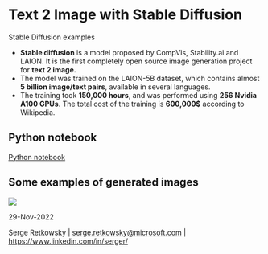 # Text 2 Image with Stable Diffusion

Stable Diffusion examples
- **Stable diffusion** is a model proposed by CompVis, Stability.ai and LAION. It is the first completely open source image generation project for **text 2 image.**
- The model was trained on the LAION-5B dataset, which contains almost **5 billion image/text pairs**, available in several languages.
- The training took **150,000 hours**, and was performed using **256 Nvidia A100 GPUs**. The total cost of the training is **600,000$** according to Wikipedia.

## Python notebook
<a href="Text 2 Image with Stable Diffusion.ipynb">Python notebook<a>

## Some examples of generated images
<img src='stable_diffusion_examples.gif'>

29-Nov-2022

Serge Retkowsky | serge.retkowsky@microsoft.com | https://www.linkedin.com/in/serger/
